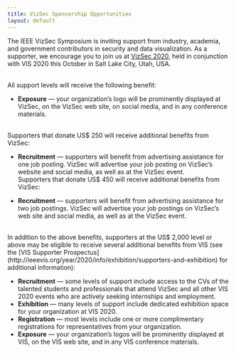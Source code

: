 ```yaml
---
title: VizSec Sponsorship Opportunities
layout: default
---
```

The IEEE VizSec Symposium is inviting support from industry, academia, and government contributors in security and data visualization. As a supporter, we encourage you to join us at [VizSec 2020](http://ieeevis.org/), held in conjunction with VIS 2020 this October in Salt Lake City, Utah, USA.

<br/>
All support levels will receive the following benefit:

* **Exposure** — your organization’s logo will be prominently displayed at VizSec, on the VizSec web site, on social media, and in any conference materials.
 <br/>
Supporters that donate US$ 250 will receive additional benefits from VizSec:

* **Recruitment** — supporters will benefit from advertising assistance for one job posting. VizSec will advertise your job posting on VizSec’s website and social media, as well as at the VizSec event.
    <br/>
Supporters that donate US$ 450 will receive additional benefits from VizSec:

* **Recruitment** — supporters will benefit from advertising assistance for two job postings. VizSec will advertise your job postings on VizSec’s web site and social media, as well as at the VizSec event.

 <br/>
In addition to the above benefits, supporters at the US$ 2,000 level or above may be eligible to receive several additional benefits from VIS (see the [VIS Supporter Prospectus](http://ieeevis.org/year/2020/info/exhibition/supporters-and-exhibition) for additional information):

* **Recruitment** — some levels of support include access to the CVs of the talented students and professionals that attend VizSec and all other VIS 2020 events who are actively seeking internships and employment.
* **Exhibition** — many levels of support include dedicated exhibition space for your organization at VIS 2020.
* **Registration** — most levels include one or more complimentary registrations for representatives from your organization.
* **Exposure** — your organization’s logos will be prominently displayed at VIS, on the VIS web site, and in any VIS conference materials.
